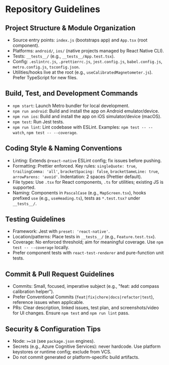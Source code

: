 # Repository Guidelines

## Project Structure & Module Organization
- Source entry points: `index.js` (bootstraps app) and `App.tsx` (root component).
- Platforms: `android/`, `ios/` (native projects managed by React Native CLI).
- Tests: `__tests__/` (e.g., `__tests__/App.test.tsx`).
- Config: `.eslintrc.js`, `.prettierrc.js`, `jest.config.js`, `babel.config.js`, `metro.config.js`, `tsconfig.json`.
- Utilities/hooks live at the root (e.g., `useCalibratedMagnetometer.js`). Prefer TypeScript for new files.

## Build, Test, and Development Commands
- `npm start`: Launch Metro bundler for local development.
- `npm run android`: Build and install the app on Android emulator/device.
- `npm run ios`: Build and install the app on iOS simulator/device (macOS).
- `npm test`: Run Jest tests.
- `npm run lint`: Lint codebase with ESLint.
Examples: `npm test -- --watch`, `npm test -- --coverage`.

## Coding Style & Naming Conventions
- Linting: Extends `@react-native` ESLint config; fix issues before pushing.
- Formatting: Prettier enforced. Key rules: `singleQuote: true`, `trailingComma: 'all'`, `bracketSpacing: false`, `bracketSameLine: true`, `arrowParens: 'avoid'`. Indentation: 2 spaces (Prettier default).
- File types: Use `.tsx` for React components, `.ts` for utilities; existing JS is supported.
- Naming: Components in `PascalCase` (e.g., `MapScreen.tsx`), hooks prefixed `use` (e.g., `useHeading.ts`), tests as `*.test.tsx?` under `__tests__/`.

## Testing Guidelines
- Framework: Jest with `preset: 'react-native'`.
- Location/patterns: Place tests in `__tests__/` (e.g., `Feature.test.tsx`).
- Coverage: No enforced threshold; aim for meaningful coverage. Use `npm test -- --coverage` locally.
- Prefer component tests with `react-test-renderer` and pure-function unit tests.

## Commit & Pull Request Guidelines
- Commits: Small, focused, imperative subject (e.g., "feat: add compass calibration helper").
- Prefer Conventional Commits (`feat|fix|chore|docs|refactor|test`), reference issues when applicable.
- PRs: Clear description, linked issues, test plan, and screenshots/video for UI changes. Ensure `npm test` and `npm run lint` pass.

## Security & Configuration Tips
- Node: `>=18` (see `package.json` engines).
- Secrets (e.g., Azure Cognitive Services): never hardcode. Use platform keystores or runtime config; exclude from VCS.
- Do not commit generated or platform-specific build artifacts.
